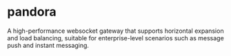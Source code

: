 # pandora
A high-performance websocket gateway that supports horizontal expansion and load balancing, suitable for enterprise-level scenarios such as message push and instant messaging.
